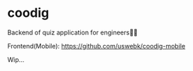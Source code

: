 # coodig
Backend of quiz application for engineers🧑‍💻

Frontend(Mobile): https://github.com/uswebk/coodig-mobile

Wip...
